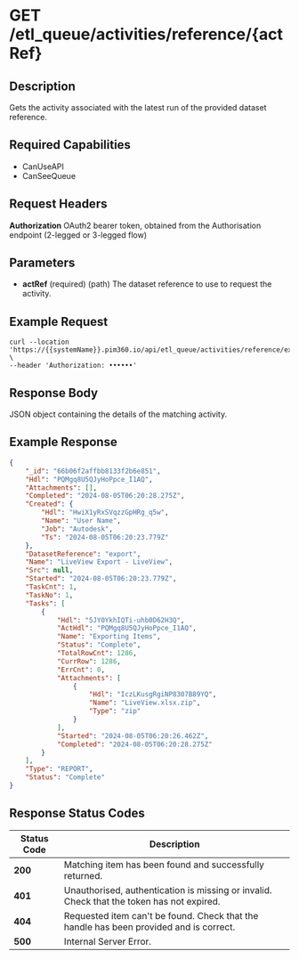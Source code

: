 # GET /etl_queue/activities/reference/{actRef}

## Description
Gets the activity associated with the latest run of the provided dataset reference.

## Required Capabilities
* CanUseAPI
* CanSeeQueue

## Request Headers

**Authorization** OAuth2 bearer token, obtained from the Authorisation endpoint (2-legged or 3-legged flow)

## Parameters
* **actRef** (required) (path) The dataset reference to use to request the activity.


## Example Request
```
curl --location 'https://{{systemName}}.pim360.io/api/etl_queue/activities/reference/export' \
--header 'Authorization: ••••••' 
```

## Response Body
JSON object containing the details of the matching activity.

## Example Response
```JSON
{
    "_id": "66b06f2affbb8133f2b6e851",
    "Hdl": "PQMgq8U5QJyHoPpce_I1AQ",
    "Attachments": [],
    "Completed": "2024-08-05T06:20:28.275Z",
    "Created": {
        "Hdl": "HwiX1yRxSVqzzGpHRg_q5w",
        "Name": "User Name",
        "Job": "Autodesk",
        "Ts": "2024-08-05T06:20:23.779Z"
    },
    "DatasetReference": "export",
    "Name": "LiveView Export - LiveView",
    "Src": null,
    "Started": "2024-08-05T06:20:23.779Z",
    "TaskCnt": 1,
    "TaskNo": 1,
    "Tasks": [
        {
            "Hdl": "5JY0YkhIQTi-uhb0D62H3Q",
            "ActHdl": "PQMgq8U5QJyHoPpce_I1AQ",
            "Name": "Exporting Items",
            "Status": "Complete",
            "TotalRowCnt": 1286,
            "CurrRow": 1286,
            "ErrCnt": 0,
            "Attachments": [
                {
                    "Hdl": "IczLKusgRgiNP8307B89YQ",
                    "Name": "LiveView.xlsx.zip",
                    "Type": "zip"
                }
            ],
            "Started": "2024-08-05T06:20:26.462Z",
            "Completed": "2024-08-05T06:20:28.275Z"
        }
    ],
    "Type": "REPORT",
    "Status": "Complete"
}
```

## Response Status Codes
| Status Code | Description |
| -------- | ------- |
|**200** |Matching item has been found and successfully returned.|
|**401**| Unauthorised, authentication is missing or invalid. Check that the token has not expired.|
|**404**| Requested item can't be found. Check that the handle has been provided and is correct.|
|**500**| Internal Server Error.|



